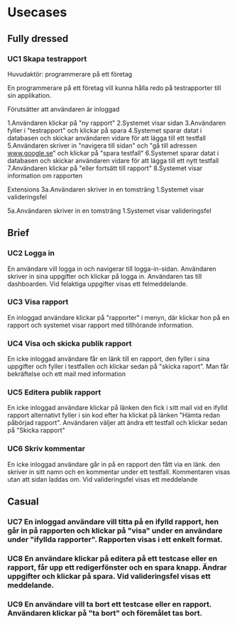 # Usecases

## Fully dressed

### UC1 Skapa testrapport

Huvudaktör: programmerare på ett företag

En programmerare på ett företag vill kunna hålla redo på testrapporter till sin applikation.

Förutsätter att användaren är inloggad

1.Användaren klickar på "ny rapport"
2.Systemet visar sidan
3.Användaren fyller i "testrapport" och klickar på spara
4.Systemet sparar datat i databasen och skickar användaren vidare för att lägga till ett testfall
5.Användaren skriver in "navigera till sidan" och "gå till adressen www.google.se" och klickar på "spara testfall"
6.Systemet sparar datat i databasen och skickar användaren vidare för att lägga till ett nytt testfall
7.Användaren klickar på "eller fortsätt till rapport"
8.Systemet visar information om rapporten

Extensions
3a.Användaren skriver in en tomsträng
1.Systemet visar valideringsfel

5a.Användaren skriver in en tomsträng
1.Systemet visar valideringsfel

## Brief

### UC2 Logga in
En användare vill logga in och navigerar till logga-in-sidan. Användaren skriver in sina uppgifter och klickar på logga in. Användaren tas till dashboarden. Vid felaktiga uppgifter visas ett felmeddelande.

### UC3 Visa rapport
En inloggad användare klickar på "rapporter" i menyn, där klickar hon på en rapport och systemet visar rapport med tillhörande information.

### UC4 Visa och skicka publik rapport
En icke inloggad användare får en länk till en rapport, den fyller i sina uppgifter och fyller i testfallen och klickar sedan på "skicka raport". Man får bekräftelse och ett mail med information

### UC5 Editera publik rapport
En icke inloggad användare klickar på länken den fick i sitt mail vid en ifylld rapport alternativt fyller i sin kod efter ha klickat på länken "Hämta redan påbörjad rapport". Användaren väljer att ändra ett testfall och klickar sedan på "Skicka rapport"

### UC6 Skriv kommentar
En icke inloggad användare går in på en rapport den fått via en länk. den skriver in sitt namn och en kommentar under ett testfall. Kommentaren visas utan att sidan laddas om. Vid valideringsfel visas ett meddelande

## Casual

### UC7 En inloggad användare vill titta på en ifylld rapport, hen går in på rapporten och klickar på "visa" under en användare under "ifyllda rapporter". Rapporten visas i ett enkelt format.

### UC8 En användare klickar på editera på ett testcase eller en rapport, får upp ett redigerfönster och en spara knapp. Ändrar uppgifter och klickar på spara. Vid valideringsfel visas ett meddelande.

### UC9 En användare vill ta bort ett testcase eller en rapport. Användaren klickar på "ta bort" och föremålet tas bort.




